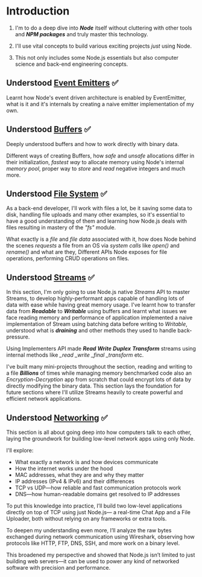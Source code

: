 # Introduction

1. I'm to do a deep dive into ***Node*** itself without cluttering with other tools and ***NPM packages*** and truly master this technology.

2. I'll use vital concepts to build various exciting projects *just* using Node.

3. This not only includes some Node.js essentials but also computer science and back-end engineering concepts.

## Understood [Event Emitters](https://nodejs.org/docs/latest/api/events.html#class-eventemitter) ✅

Learnt how Node's event driven architecture is enabled by EventEmitter, what is it and it's internals by creating a naive emitter implementation of my own.

## Understood [Buffers](https://nodejs.org/docs/latest/api/buffer.html#buffer) ✅

Deeply understood buffers and how to work directly with binary data.

Different ways of creating Buffers, how *safe* and *unsafe* allocations differ in their initialization, *fastest way* to allocate memory using Node's internal *memory pool*, proper way to *store* and *read* negative integers and much more.

## Understood [File System](https://nodejs.org/docs/latest/api/fs.html#file-system) ✅

As a back-end developer, I'll work with files a lot, be it saving some data to disk, handling file uploads and many other examples, so it's essential to have a good understanding of them and learning how Node.js deals with files resulting in mastery of the *"fs"* module.

What exactly is a *file* and *file data* associated with it, how does Node behind the scenes *requests* a file from an OS via *system calls* like *open()* and *rename()* and what are they, Different APIs Node exposes for file operations, performing CRUD operations on files.

## Understood [Streams](https://nodejs.org/docs/latest/api/stream.html#stream) ✅

In this section, I'm only going to use Node.js native *Streams* API to master Streams, to develop highly-performant apps capable of handling lots of data with ease while having great memory usage. I've learnt how to transfer data from ***Readable*** to ***Writable*** using buffers and learnt what issues we face reading memory and performance of application implemented a naive implementation of Stream using batching data before writing to *Writable*, understood what is ***draining*** and other methods they used to handle back-pressure.

Using Implementers API made ***Read*** ***Write*** ***Duplex*** ***Transform*** streams using internal methods like *_read* *_write* *_final* *_transform* etc.

I've built many mini-projects throughout the section, reading and writing to a file ***Billions*** of times while managing memory benchmarked code also an *Encryption-Decryption* app from scratch that could encrypt lots of data by directly modifying the binary data. This section lays the foundation for future sections where I'll utilize Streams heavily to create powerful and efficient network applications.

## Understood [Networking](https://nodejs.org/docs/latest/api/net.html) ✅

This section is all about going deep into how computers talk to each other, laying the groundwork for building low-level network apps using only Node.

I'll explore:

  - What exactly a network is and how devices communicate
  - How the internet works under the hood
  - MAC addresses, what they are and why they matter
  - IP addresses (IPv4 & IPv6) and their differences
  - TCP vs UDP—how reliable and fast communication protocols work
  - DNS—how human-readable domains get resolved to IP addresses

To put this knowledge into practice, I’ll build two low-level applications directly on top of TCP using just Node.js—
a real-time Chat App and a File Uploader, both without relying on any frameworks or extra tools.

To deepen my understanding even more, I’ll analyze the raw bytes exchanged during network communication using Wireshark, observing how protocols like HTTP, FTP, DNS, SSH, and more work on a binary level.

This broadened my perspective and showed that Node.js isn’t limited to just building web servers—it can be used to power any kind of networked software with precision and performance.
